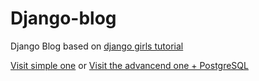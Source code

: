# Django-blog
Django Blog based on [django girls tutorial](https://tutorial.djangogirls.org/en/)

[Visit simple one](https://mosabry.pythonanywhere.com/) or [Visit the advancend one + PostgreSQL](https://blog-msabry.herokuapp.com/)
